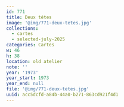 ```yaml
---
id: 771
title: Deux tétes
image: '@img/771-deux-tetes.jpg'
collections:
  - cartes
  - selected-july-2025
categories: Cartes
w: 46
h: 38
location: old atelier
note: ''
year: '1973'
year_start: 1973
year_end: null
file: '@img/771-deux-tetes.jpg'
uuid: acc5dcfd-a84b-44a0-b271-863cd921f4d1
---
```


